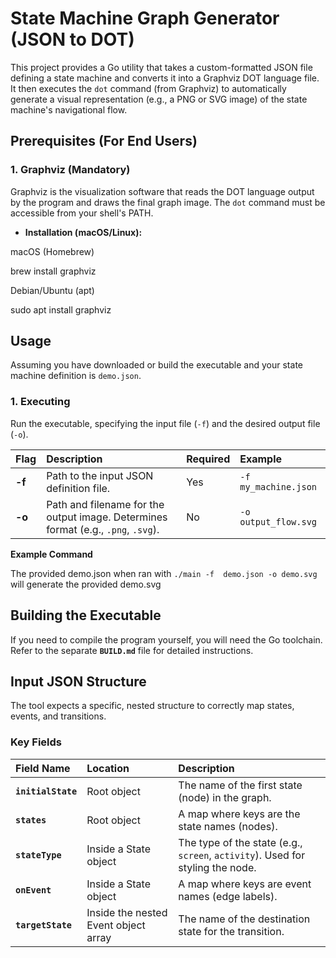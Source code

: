 # State Machine Graph Generator (JSON to DOT)

This project provides a Go utility that takes a custom-formatted JSON file defining a state machine and converts it into a Graphviz DOT language file. It then executes the `dot` command (from Graphviz) to automatically generate a visual representation (e.g., a PNG or SVG image) of the state machine's navigational flow.

## Prerequisites (For End Users)


### 1. Graphviz (Mandatory)

Graphviz is the visualization software that reads the DOT language output by the program and draws the final graph image. The `dot` command must be accessible from your shell's PATH.

* **Installation (macOS/Linux):**

macOS (Homebrew)

brew install graphviz

Debian/Ubuntu (apt)

sudo apt install graphviz


## Usage

Assuming you have downloaded or build the executable and your state machine definition is `demo.json`.

### 1. Executing 
Run the executable, specifying the input file (`-f`) and the desired output file (`-o`).

| Flag | Description | Required | Example | 
| :--- | :--- | :--- | :--- | 
| **-f** | Path to the input JSON definition file. | Yes | `-f my_machine.json` | 
| **-o** | Path and filename for the output image. Determines format (e.g., `.png`, `.svg`). | No | `-o output_flow.svg` | 

**Example Command**

The provided demo.json when ran with `./main -f  demo.json -o demo.svg` will generate the provided demo.svg

## Building the Executable

If you need to compile the program yourself, you will need the Go toolchain. Refer to the separate **`BUILD.md`** file for detailed instructions.

## Input JSON Structure

The tool expects a specific, nested structure to correctly map states, events, and transitions.

### Key Fields

| Field Name | Location | Description | 
| :--- | :--- | :--- | 
| **`initialState`** | Root object | The name of the first state (node) in the graph. | 
| **`states`** | Root object | A map where keys are the state names (nodes). | 
| **`stateType`** | Inside a State object | The type of the state (e.g., `screen`, `activity`). Used for styling the node. | 
| **`onEvent`** | Inside a State object | A map where keys are event names (edge labels). | 
| **`targetState`** | Inside the nested Event object array | The name of the destination state for the transition. | 
